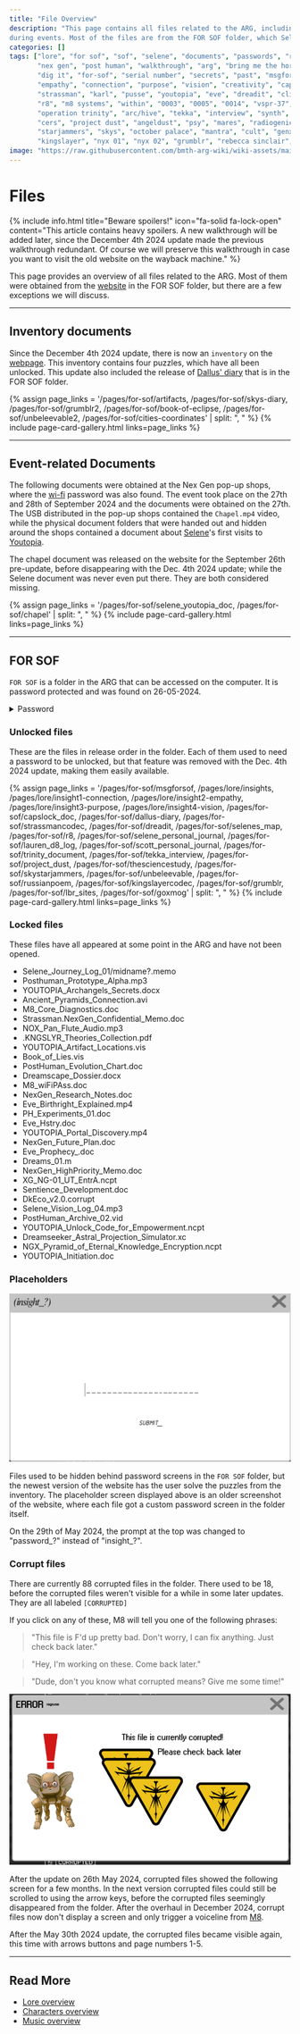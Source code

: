 ```yaml
---
title: "File Overview"
description: "This page contains all files related to the ARG, including physical document distributed 
during events. Most of the files are from the FOR SOF folder, which Selene left for her child Sof."
categories: []
tags: ["lore", "for sof", "sof", "selene", "documents", "passwords", "rain", "birth", 
       "nex gen", "post human", "walkthrough", "arg", "bring me the horizon", "bmth", "password game", "qr code",
       "dig it", "for-sof", "serial number", "secrets", "past", "msgforsof", "insights",
       "empathy", "connection", "purpose", "vision", "creativity", "capslock", "selene's storage crate",
       "strassman", "karl", "pusse", "youtopia", "eve", "dreadit", "clive", "1d1b2c2a",
       "r8", "m8 systems", "within", "0003", "0005", "0014", "vspr-37", "scott", "syko", "ren", "ikaro lauren",
       "operation trinity", "arc/hive", "tekka", "interview", "synth", "chronic environmental respiratory syndrome",
       "cers", "project dust", "angeldust", "psy", "mares", "radiogenic leukotrichia", "pink hair", "unbeleevable",
       "starjammers", "skys", "october palace", "mantra", "cult", "genxsis", "russian poem", "my dear love",
       "kingslayer", "nyx 01", "nyx 02", "grumblr", "rebecca sinclair", "lbr", "lbrp", "lesser banishing ritual", "goxmog"]
image: "https://raw.githubusercontent.com/bmth-arg-wiki/wiki-assets/main/files/files-300x300.png"
---
```


# Files

{% include info.html
title="Beware spoilers!"
icon="fa-solid fa-lock-open"
content="This article contains heavy spoilers. A new walkthrough will be added later, since the December 4th 2024 update 
made the previous walkthrough redundant. Of course we will preserve this walkthrough in case you want to visit the old 
website on the wayback machine."
%}

This page provides an overview of all files related to the ARG. Most of them were obtained 
from the [website](../website/website) in the FOR SOF folder, but there are a few exceptions we will discuss.

***

## Inventory documents

Since the December 4th 2024 update, there is now an `inventory` on the [webpage](../website/website). This inventory contains 
four puzzles, which have all been unlocked. This update also included the release of [Dallus' diary](dallus-diary) that
is in the FOR SOF folder.

{% assign page_links = '/pages/for-sof/artifacts, /pages/for-sof/skys-diary, /pages/for-sof/grumblr2, /pages/for-sof/book-of-eclipse, /pages/for-sof/unbeleevable2, /pages/for-sof/cities-coordinates' | split: ", " %}
{% include page-card-gallery.html links=page_links %}

***

## Event-related Documents

The following documents were obtained at the Nex Gen pop-up shops, where the [wi-fi](../website/wifi) password 
was also found. The event took place on the 27th and 28th of September 2024 and the documents were obtained on the 27th. 
The USB distributed in the pop-up shops contained the `Chapel.mp4` video, while the physical 
document folders that were handed out and hidden around the shops contained a document about [Selene](../characters/selene)'s 
first visits to [Youtopia](../lore/youtopia).

The chapel document was released on the website for the September 26th pre-update, before disappearing with the Dec. 4th 2024 update; 
while the Selene document was never even put there. They are both considered missing.

{% assign page_links = '/pages/for-sof/selene_youtopia_doc, /pages/for-sof/chapel' | split: ", " %}
{% include page-card-gallery.html links=page_links %}

***

## FOR SOF

`FOR SOF` is a folder in the ARG that can be accessed on the computer. It is password 
protected and was found on 26-05-2024.

<details class="password">
<summary>Password</summary>

past
</details>

### Unlocked files

These are the files in release order in the folder. Each of them used to need a password to be unlocked, but that feature
was removed with the Dec. 4th 2024 update, making them easily available.

{% assign page_links = '/pages/for-sof/msgforsof, /pages/lore/insights, /pages/lore/insight1-connection, /pages/lore/insight2-empathy, /pages/lore/insight3-purpose, /pages/lore/insight4-vision, /pages/for-sof/capslock_doc, /pages/for-sof/dallus-diary, /pages/for-sof/strassmancodec, /pages/for-sof/dreadit, /pages/for-sof/selenes_map, /pages/for-sof/r8, /pages/for-sof/selene_personal_journal, /pages/for-sof/lauren_d8_log, /pages/for-sof/scott_personal_journal, /pages/for-sof/trinity_document, /pages/for-sof/tekka_interview, /pages/for-sof/project_dust, /pages/for-sof/thesciencestudy, /pages/for-sof/skystarjammers, /pages/for-sof/unbeleevable, /pages/for-sof/russianpoem, /pages/for-sof/kingslayercodec, /pages/for-sof/grumblr, /pages/for-sof/lbr_sites, /pages/for-sof/goxmog' | split: ", " %}
{% include page-card-gallery.html links=page_links %}

### Locked files

These files have all appeared at some point in the ARG and have not been opened.

- Selene_Journey_Log_01/midname?.memo
- Posthuman_Prototype_Alpha.mp3
- YOUTOPIA_Archangels_Secrets.docx
- Ancient_Pyramids_Connection.avi
- M8_Core_Diagnostics.doc
- Strassman.NexGen_Confidential_Memo.doc
- NOX_Pan_Flute_Audio.mp3
- .KNGSLYR_Theories_Collection.pdf
- YOUTOPIA_Artifact_Locations.vis
- Book_of_Lies.vis
- PostHuman_Evolution_Chart.doc
- Dreamscape_Dossier.docx
- M8_wiFiPAss.doc
- NexGen_Research_Notes.doc
- Eve_Birthright_Explained.mp4
- PH_Experiments_01.doc
- Eve_Hstry.doc
- YOUTOPIA_Portal_Discovery.mp4
- NexGen_Future_Plan.doc
- Eve_Prophecy_.doc
- Dreams_01.m
- NexGen_HighPriority_Memo.doc
- XG_NG-01_UT_EntrA.ncpt
- Sentience_Development.doc
- DkEco_v2.0.corrupt
- Selene_Vision_Log_04.mp3
- PostHuman_Archive_02.vid
- YOUTOPIA_Unlock_Code_for_Empowerment.ncpt
- Dreamseeker_Astral_Projection_Simulator.xc
- NGX_Pyramid_of_Eternal_Knowledge_Encryption.ncpt
- YOUTOPIA_Initiation.doc

### Placeholders

![Password screen for most files](https://raw.githubusercontent.com/bmth-arg-wiki/wiki-assets/main/files/old_placeholder.png)

Files used to be hidden behind password screens in the `FOR SOF` folder, but the newest version of the 
website has the user solve the puzzles from the inventory. The placeholder screen displayed above 
is an older screenshot of the website, where each file got a custom password screen in the folder itself.

On the 29th of May 2024, the prompt at the top was changed to "password_?" instead of 
"insight_?".

### Corrupt files

There are currently 88 corrupted files in the folder. There used to be 18, before 
the corrupted files weren't visible for a while in some later updates.
They are all labeled `[CORRUPTED]` 

If you click on any of these, M8 will tell you one of the following phrases:

> "This file is F'd up pretty bad. Don't worry, I can fix anything. Just check back later."

> "Hey, I'm working on these. Come back later."

> "Dude, don't you know what corrupted means? Give me some time!"

![Corrupted files screen](https://raw.githubusercontent.com/bmth-arg-wiki/wiki-assets/main/files/corrupted_files.png)

After the update on 26th May 2024, corrupted files showed the following screen for a few months. In the next version 
corrupted files could still be scrolled to using the arrow keys, before the corrupted files seemingly disappeared from 
the folder. After the overhaul in December 2024, corrupt files now don't display a screen and only trigger a voiceline from 
[M8](../m8).

After the May 30th 2024 update, the corrupted files became visible again, this time 
with arrows buttons and page numbers 1-5.

***

## Read More

- [Lore overview](../lore/lore)
- [Characters overview](../characters/characters)
- [Music overview](../music/music)